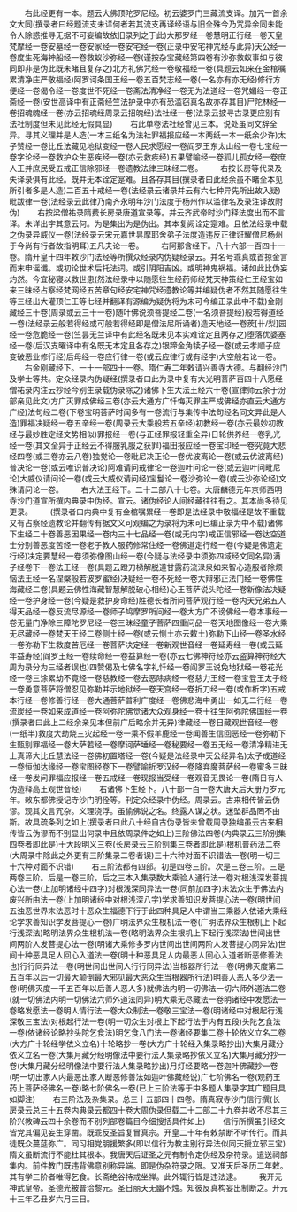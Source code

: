 <!-- { "loadSidebar": true } -->
　　右此经更有一本。题云大佛顶陀罗尼经。初云婆罗门三藏流支译。加咒一首余文大同(撰录者曰经题流支未详何者若其流支再译经语与旧全殊今乃咒异余同未能令人除惑推寻无据不可妄编故依旧录列之于此)大那罗经一卷慧明正行经一卷天皇梵摩经一卷安墓经一卷安家经一卷安宅经一卷(正录中安宅神咒经与此异)天公经一卷度生死海神船经一卷救蚁沙弥经一卷(谨按杂宝藏经第四卷有沙弥救蚁事如与彼同即非是伪此既未睹且复存之)北方礼佛咒经一卷敬福经一卷(具题云如来在金棺嘱累清净庄严敬福经)阿罗诃条国王经一卷五百梵志经一卷(一名亦有亦无经)修行方便经一卷偈令经一卷度世不死经一卷斋法清净经一卷无为法道经一卷咒媚经一卷正斋经一卷(安世高译中有正斋经竺法护录中亦有恐滥窃真名故亦存其目)尸陀林经一卷招魂魄经一卷(亦云招魂经周录云招魄经)法社经一卷(法录云披寻古录更应别有法社制度但未见此经无假具显)
　　右此单卷法社经曾见三本。说处虽同文辞全异。寻其义理并是人造(一本三纸名为法社罪福报应经一本两纸一本一纸余少许)太子赞经一卷比丘法藏见地狱变经一卷人民求愿经一卷阎罗王东太山经一卷七宝经一卷字论经一卷救护众生恶疾经一卷(亦云救疾经)五果譬喻经一卷狐儿孤女经一卷庶人王并庶民受五戒正信除邪经一卷遗教法律三昧经二卷。
　　右按长房等代录及失译录俱有此经。既并无本诠定寔难。且各存其目(撰录者曰此经余虽不睹全本见所引者多是人造)二百五十戒经一卷(法经录云诸录并云有六七种异先所出故入疑)毗跋律一卷(法经录云此律乃南齐永明年沙门法度于杨州作以滥律名及录注译故附伪)
　　右按梁僧祐录隋费长房录唐道宣录等。并云齐武帝时沙门释法度出而不言译。未详出字其意云何。为是集出为是伪出。其本复阙诠定寔难。且依法经录中载之伪录异威仪一卷(法经录云宋元嘉世昙摩耶舍弟子法度造违反正律诳耀僧尼杨州于今尚有行者故指明耳)五凡夫论一卷。
　　右阿那含经下。八十六部一百四十一卷。隋开皇十四年敕沙门法经等所撰众经录内伪疑经录云。并名号乖真或首掠金言而末申谣谶。或初论世术后托法词。或引阴阳吉凶。或明神鬼祸福。诸如此比伪妄灼然。今宜秘寝以救世患(然法经录中以随愿往生经药师经梵天神策经仁王经宝如来三昧经占察经梵网经五苦章句经安宅神咒经遗教论等并编疑伪者不然其随愿往生等三经出大灌顶仁王等七经并翻译有源编为疑伪将为未可今编正录此中不载)金刚藏经三十卷(周录或云三十一卷)随叶佛说须菩提经二卷(一名须菩提经)般若得道经一卷(法经录云般若得经或可般若得经即是僧法尼所诵者)造天地经一卷蒺[卄/梨]园经一卷危脆经一卷(竺昙无兰译中有此经名既未见本实难诠定且两存之)堕落优婆塞经一卷(后汉支曜译中有名既无本定且各存之)银蹄金角犊子经一卷(或云孝顺子应变破恶业修行经)后母经一卷应行律一卷(或云应律行或有经字)大空般若论一卷。
　　右金刚藏经下。一十一部四十一卷。隋仁寿二年敕请兴善寺大德。与翻经沙门及学士等共。定众经录内伪疑经(撰录者曰此为录中复有大光明菩萨百四十八愿经僧祐录内注云抄经今别生录载伪录除之)诸佛下生大法王经六十卷(宣律师云余于汾部亲见此文)方广灭罪成佛经三卷(亦云大通方广忏悔灭罪庄严成佛经亦直云大通方广经)法句经二卷(下卷宝明菩萨时闻多有一卷流行与集传中法句经名同文异此是人造)罪福决疑经一卷五辛经一卷(周录云大乘般若五辛经)初教经一卷(亦云最妙初教经与最妙胜定经文势相似)罪报经一卷(与正经罪报轻重全异)日轮供养经一卷乳光经一卷(其文全异于正经云不得服乳服之获罪)福田报应经一卷宝印经一卷究竟大悲经四卷(或三卷亦云八卷)独觉论一卷毗尼决正论一卷优波离论一卷(或云优波离经)普决论一卷(或云唯识普决论)阿难请问戒律论一卷迦叶问论一卷(或云迦叶问毗尼论)大威仪请问论一卷(或云大威仪请问经)宝鬘论一卷沙弥论一卷(或云沙弥论经)文殊请问论一卷。
　　右大法王经下。二十二部八十七卷。大唐麟德元年京师西明寺沙门道宣所撰内典录中伪经。宣云。诸伪经论人间经藏往往有之。其本尚多待见更录。
　　(撰录者曰内典中复有金棺嘱累经一卷即是法经录中敬福经是故不重载又有占察经遗教论并翻传有据文义可观编之为录将为未可已编正录为中不载)诸佛下生经二十卷善恶因果经一卷内三十七品经一卷(或无内字)戒正信邪经一卷达空道士分别善恶度苦经一卷老子教人服药修常住经一卷佛道定行经一卷(今疑是佛遗定行经)决定要慧经一卷须弥像图山经一卷(今疑与法经录中须弥四域经文同名异)满子经卷下一卷法王经一卷(具题云蹬刀梯解脱道甘露药流渌泉如来智心造服者除烦恼法王经一名涅槃般若波罗蜜经)决疑经一卷不死经一卷大辩邪正法门经一卷佛性海藏经二卷(具题云佛性海藏智慧解脱破心相经)心王菩萨说头陀经一卷新像法决疑经一卷护身经一卷(今疑是救护身命经)胜德长者所问菩萨观行经一卷内天兄弟五人得天品经一卷反流尽源经一卷师子鸠摩罗所问经一卷大方广不谤佛经一卷本事经一卷无量门净除三障陀罗尼经一卷三昧经童子菩萨四重问品一卷天地图像经一卷大乘无尽藏经一卷梵天王经二卷侧土经一卷(或云恻土亦云敕土)弥勒下山经一卷圣水经一卷弥勒下生救度苦厄经一卷菩萨决定经一卷新观世音经一卷延寿经一卷(或云延年益寿经)阎罗王经一卷续命经一卷益算经一卷(亦云七佛神符经亦云盗算神符经大周为录分为三经者误也)四赞偈及七佛名字礼忏经一卷阎罗王说免地狱经一卷花光经一卷三涂累劫不竟经一卷慈教经一卷去恶除病经一卷慈力王经一卷宝登王太子经一卷勇意菩萨将僧忍见弥勒并示地狱经一卷天宫经一卷折刀经一卷(或作析字)五戒本行经一卷修善行经一卷大通菩萨普利广度经一卷佛悲海中勇出一如无二行经一卷流炭经一卷如来成道经一卷阿弥陀佛觉诸大众观身经一卷十往生阿弥陀佛国经一卷(撰录者曰此上二经余亲见本但前广后略余并无异)律藏经一卷日藏观世音经一卷(一纸半)救度大劫烧三灾起经一卷一乘不假羊鹿经一卷闻善生信回恶经一卷弥勒下生甄别罪福经一卷大萨若经一卷摩诃萨埵经一卷秘要经一卷五无经一卷清净精进无上真谛大比丘慧法经一卷佛初置塔经一卷(今疑是法经录中天公经异名)太子成道经一卷恒伽达缘经一卷宝图经卷下一卷譬喻折罗汉经一卷降弃魔菩萨经一卷蜜多三昧经一卷发问罪福应报经一卷五戒经一卷现报当受经一卷观音无畏论一卷(隋日有人伪造释高王观世音经)
　　右诸佛下生经下。八十部一百一卷大唐天后天册万岁元年。敕东都佛授记寺沙门明佺等。刊定众经录中伪经。周录云。古来相传皆云伪谬。观其文言冗杂。义理浇浮。虽偷佛说之名。终露人谋之状。迷坠群品罔不由斯。故具疏条列之如上(撰录者曰此八十经自古伪录皆未曾载周录独编虽云古来相传皆云伪谬而不别显出何录中且依周录件之如上)三阶佛法四卷(内典录云三阶别集四卷者即此是)十大段明义三卷(长房录云三阶别集三卷者即此是)根机普药法二卷(大周录中除此之外更有三阶集录二卷者误)三十六种对面不识错法一卷(明一切三十六种对面不识错)
　　右三阶法都有四部。初是四卷三阶。次是三卷三阶。三是两卷三阶。后是一卷三阶。后之三本入集录数大乘验人通行法一卷对根浅深发菩提心法一卷(上加明诸经中四字)对根浅深同异法一卷(同前加四字)末法众生于佛法内废兴所由法一卷(上加明诸经中对根浅深八字)学求善知识发菩提心法一卷(明世间五浊恶世界末法恶时十恶众生福德下行于此四种具足人中谓当三乘器人依诸大乘经论学求善知识学发菩提心一卷)广明法界众生根机法一卷(广明法界众生根机上下起行浅深法)略明法界众生根机法一卷(略明法界众生根机上下起行浅深法)世间出世间两阶人发菩提心法一卷(明诸大乘修多罗内世间出世间两阶人发菩提心同异法)世间十种恶具足人回心入道法一卷(明十种恶具足人内最恶人回心入道者断恶修善法也)行行同异法一卷(明世间出世间人行行同异法)当根器所行法一卷(明佛灭度第二五百年以后一切最大颠倒最大邪见最大恶众生当根器所行法)明善人恶人多少法一卷(明佛灭度一千五百年以后善人恶人多)就佛法内明一切佛法一切六师外道法二卷(就一切佛法内明一切佛法六师外道法同异)明大乘无尽藏法一卷明诸经中发愿法一卷略发愿法一卷明人情行法一卷大众制法一卷敬三宝法一卷(明诸经中对根起行浅深敬三宝法)对根起行法一卷(明一切众生对根上下起行法于内有五段)头陀乞食法一卷(依诸经论略抄头陀乞食法)明乞食八门法一卷诸经要集二卷十轮依义立名二卷(大方广十轮经学依义立名)十轮略抄一卷(大方广十轮经入集录略抄出)大集月藏分依义立名一卷(大集月藏分经明像法中要行法人集录略抄依义立名)大集月藏分抄一卷(大集月藏分经明像法中要行法人集录略抄出)月灯经要略一卷迦叶佛藏抄一卷(明一切出家人内最恶出家人断恶修善法如迦叶佛藏经说)广七阶佛名一卷(观药王药上菩萨经佛名一卷)略七阶佛名一卷(已上三阶法等于中多题人集录字其广题目具如脚注)
　　右三阶法及杂集录。总三十五部四十四卷。隋真寂寺沙门信行撰(长房录云总三十五卷内典录云都四十卷大周伪录但载二十二部二十九卷并收不尽其三阶兴教碑云四十余卷而不别列部卷篇目今细搜括具件如上)
　　信行所撰虽引经文皆党其偏见妄生穿凿。既乖反圣旨复冒真宗。开皇二十年有敕禁断不听传行。而其徒既众蔓莚弥广。同习相党朋援繁多(即以信行为教主别行异法似同天授立邪三宝)隋文虽断流行不能杜其根本。我唐天后证圣之元有制令定伪经及杂符录。遣送祠部集内。前件教门既违背佛意别称异端。即是伪杂符录之限。又准天后圣历二年敕。其有学三阶者唯得乞食。长斋绝谷持戒坐禅。此外辄行皆是违法逮。
　　我开元神武皇帝。圣德光被普洽黎元。圣日丽天无幽不烛。知彼反真构妄出制断之。开元十三年乙丑岁六月三日。
